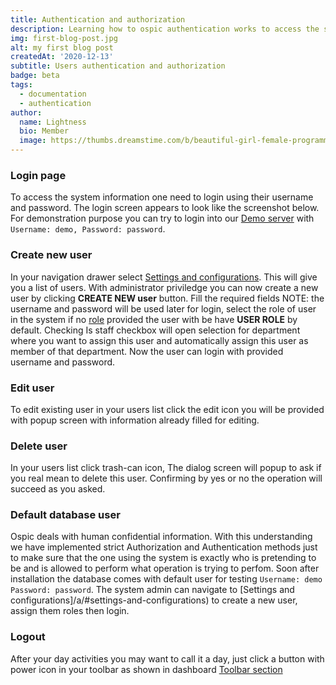 ```yaml
---
title: Authentication and authorization
description: Learning how to ospic authentication works to access the system informations
img: first-blog-post.jpg
alt: my first blog post
createdAt: '2020-12-13'
subtitle: Users authentication and authorization
badge: beta
tags:
  - documentation
  - authentication
author:
  name: Lightness
  bio: Member
  image: https://thumbs.dreamstime.com/b/beautiful-girl-female-programmer-occupation-jobs-programming-laptop-screen-code-behind-vector-75659699.jpg
---
```


### Login page
To access the system information one need to login using their username and password. The login screen appears to look like the screenshot below.
<c-image src="authentication_screen.png" alt="Index"></c-image>
For demonstration purpose you can try to login into our [Demo server]() with `Username: demo, Password: password`. 


### Create new user
In your navigation drawer select [Settings and configurations](/setting-and-config). This will give you a list of users. With administrator priviledge you can now create a new user by clicking <strong class="button">CREATE NEW user</strong> button. Fill the required fields NOTE: the username and password will be used later for login, select the role of user in the system if no [role](/setting-and-config#roles--authorities) provided the user with be have 
<strong >USER ROLE</strong> by default. Checking Is staff checkbox will open selection for department where you want to assign this user and automatically assign this user as member of that department. Now the user can login with provided username and password. <c-image src="create_user.png" alt="Create user screenshot"></c-image>



### Edit user
To edit existing user in your users list click the edit icon <icon icon="pencil"></icon> you will be provided with popup screen with information already filled for editing.

### Delete user
In your users list click trash-can <icon icon="trash-can"></icon> icon, The dialog screen will popup to ask if you real mean to delete this user. <c-image src="delete_user.png" alt="Create user screenshot"></c-image> Confirming by yes or no the operation will succeed as you asked.

### Default database user
Ospic deals with human confidential information. With this understanding we have implemented strict Authorization and Authentication methods just to make sure that the one using the system is exactly who is pretending to be and is allowed to perform what operation is trying to perfom. Soon after installation the database comes with default user for testing `Username: demo Password: password`. The system admin can navigate to [Settings and configurations]/a/#settings-and-configurations) to create a new user, assign them roles then login.

### Logout
After your day activities you may want to call it a day,  just click a button with power icon <icon icon="power"></icon> in your toolbar as shown in dashboard [Toolbar section](docs/homepage#tool-bar)
